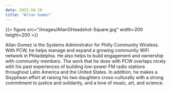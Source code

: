```yaml
---
date: 2023-10-18
title: "Allan Gomez"
---
```


{{< figure src="/images/AllanGHeadshot-Square.jpg" width=200 height=200 >}}

Allan Gomez is the Systems Adminstrator for Philly Community Wireless. With PCW, he helps manage and expand a growing community WiFi network in Philadelphia. He also helps to build engagement and ownership with community members. The work that he does with PCW overlaps nicely with his past experiences of building low-power FM radio stations throughout Latin America and the United States. In addition, he makes a Sisyphean effort at raising his two daughters cross-culturally with a strong commitment to justice and solidarity, and a love of music, art, and science.



